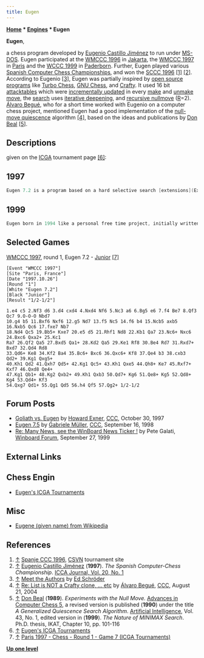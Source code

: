 ```yaml
---
title: Eugen
---
```

**[Home](Home "Home") * [Engines](Engines "Engines") * Eugen**

**Eugen**,

a chess program developed by [Eugenio Castillo Jiménez](Eugenio_Castillo_Jim%C3%A9nez "Eugenio Castillo Jiménez") to run under [MS-DOS](MS-DOS "MS-DOS"). Eugen participated at the [WMCCC 1996](WMCCC_1996 "WMCCC 1996") in [Jakarta](https://en.wikipedia.org/wiki/Jakarta), the [WMCCC 1997](WMCCC_1997 "WMCCC 1997") in [Paris](https://en.wikipedia.org/wiki/Paris) and the [WCCC 1999](WCCC_1999 "WCCC 1999") in [Paderborn](https://en.wikipedia.org/wiki/Paderborn). Further, Eugen played various [Spanish Computer Chess Championships](Spanish_Computer_Chess_Championship "Spanish Computer Chess Championship"), and won the [SCCC 1996](SCCC_1996 "SCCC 1996") <a id="cite-note-1" href="#cite-ref-1">[1]</a> <a id="cite-note-2" href="#cite-ref-2">[2]</a>.
According to Eugenio <a id="cite-note-3" href="#cite-ref-3">[3]</a>, Eugen was partially inspired by [open source programs](Category:Open_Source "Category:Open Source") like [Turbo Chess](Turbo_Chess "Turbo Chess"), [GNU Chess](GNU_Chess "GNU Chess"), and [Crafty](Crafty "Crafty"). It used 16 bit [attacktables](Attack_and_Defend_Maps "Attack and Defend Maps") which were [incrementally updated](Incremental_Updates "Incremental Updates") in every [make](Make_Move "Make Move") and [unmake move](Unmake_Move "Unmake Move"), the [search](Search "Search") uses [iterative deepening](Iterative_Deepening "Iterative Deepening"), and [recursive nullmove](Null_Move_Pruning "Null Move Pruning") ([R](Depth_Reduction_R "Depth Reduction R")=2). [Álvaro Begué](%C3%81lvaro_Begu%C3%A9 "Álvaro Begué"), who for a short time worked with Eugenio on a computer chess project, mentioned Eugen had a good implementation of the [null-move quiescence](Null_Move_Pruning#NMQS "Null Move Pruning") algorithm <a id="cite-note-4" href="#cite-ref-4">[4]</a>, based on the ideas and publications by [Don Beal](Don_Beal "Don Beal") <a id="cite-note-5" href="#cite-ref-5">[5]</a>.

## Descriptions

given on the [ICGA](ICGA "ICGA") tournament page <a id="cite-note-6" href="#cite-ref-6">[6]</a>:

## 1997

```C++
Eugen 7.2 is a program based on a hard selective search [extensions](Extensions "Extensions") algorithm, he don't makes conventional [alpha beta](Alpha-Beta "Alpha-Beta") pruning and he (in Spanish it's he) uses a special [null turn moves](Null_Move_Pruning#NMQS "Null Move Pruning") in [quiescence search](Quiescence_Search "Quiescence Search"). The program consist of about 40.000 [C](C "C") and [assembler](Assembly "Assembly") code lines. Node speed on a [Pentium](X86 "X86") 133Mhz is approximately 12.000 to 30.000 [nodes per second](Nodes_per_Second "Nodes per Second"). Chess programming is my hobby-job for about last 8 years. Currently [Spanish CCC](SCCC_1996 "SCCC 1996"). 

```

## 1999

```C++
Eugen born in 1994 like a personal free time project, initially written in [Pascal](Pascal "Pascal") and assembler, in 1995 it was changed to C language. Eugen is partially inspirated in freeware programs like [Turbo Chess](Turbo_Chess "Turbo Chess"), [Gnu](GNU_Chess "GNU Chess"), and [Crafty](Crafty "Crafty"). 

```

## Selected Games

[WMCCC 1997](WMCCC_1997 "WMCCC 1997"), round 1, Eugen 7.2 - [Junior](Junior "Junior") <a id="cite-note-7" href="#cite-ref-7">[7]</a>

```
[Event "WMCCC 1997"]
[Site "Paris, France"]
[Date "1997.10.26"]
[Round "1"]
[White "Eugen 7.2"]
[Black "Junior"]
[Result "1/2-1/2"]

1.e4 c5 2.Nf3 d6 3.d4 cxd4 4.Nxd4 Nf6 5.Nc3 a6 6.Bg5 e6 7.f4 Be7 8.Qf3 Qc7 9.O-O-O Nbd7 
10.g4 b5 11.Bxf6 Nxf6 12.g5 Nd7 13.f5 Nc5 14.f6 b4 15.Ncb5 axb5 16.Nxb5 Qc6 17.fxe7 Nb7 
18.Nd4 Qc5 19.Bb5+ Kxe7 20.e5 d5 21.Rhf1 Nd8 22.Kb1 Qa7 23.Nc6+ Nxc6 24.Bxc6 Qxa2+ 25.Kc1 
Ra7 26.Qf2 Qa5 27.Bxd5 Qa1+ 28.Kd2 Qa5 29.Ke1 Rf8 30.Be4 Rd7 31.Rxd7+ Bxd7 32.Qd4 Rd8 
33.Qd6+ Ke8 34.Kf2 Ba4 35.Bc6+ Bxc6 36.Qxc6+ Kf8 37.Qe4 b3 38.cxb3 Qd2+ 39.Kg1 Qxg5+ 
40.Kh1 Qd2 41.Qxh7 Qd5+ 42.Kg1 Qc5+ 43.Kh1 Qxe5 44.Qh8+ Ke7 45.Rxf7+ Kxf7 46.Qxd8 Qe4+ 
47.Kg1 Qb1+ 48.Kg2 Qxb2+ 49.Kh1 Qxb3 50.Qd7+ Kg6 51.Qe8+ Kg5 52.Qd8+ Kg4 53.Qd4+ Kf3 
54.Qxg7 Qd1+ 55.Qg1 Qd5 56.h4 Qf5 57.Qg2+ 1/2-1/2 

```

## Forum Posts

- [Goliath vs. Eugen](https://www.stmintz.com/ccc/index.php?id=11369) by [Howard Exner](index.php?title=Howard_Exner&action=edit&redlink=1 "Howard Exner (page does not exist)"), [CCC](CCC "CCC"), October 30, 1997
- [Eugen 7.5](https://www.stmintz.com/ccc/index.php?id=26806) by [Gabriele Müller](Gabriele_M%C3%BCller "Gabriele Müller"), [CCC](CCC "CCC"), September 16, 1998
- [Re: Many News, see the WinBoard News Ticker !](http://www.open-aurec.com/wbforum/viewtopic.php?t=30370#p115506) by Pete Galati, [Winboard Forum](Computer_Chess_Forums "Computer Chess Forums"), September 27, 1999

## External Links

## Chess Engin

- [Eugen's ICGA Tournaments](https://www.game-ai-forum.org/icga-tournaments/program.php?id=28)

## Misc

- [Eugene (given name) from Wikipedia](<https://en.wikipedia.org/wiki/Eugene_(given_name)>)

## References

1. <a id="cite-ref-1" href="#cite-note-1">↑</a> [Spanje CCC 1996](http://www.csvn.nl/index.php?option=com_content&view=article&id=209%3Aspanje-ccc-1996&catid=19%3Acomputer-computer&Itemid=48&lang=en), [CSVN](CSVN "CSVN") tournament site
1. <a id="cite-ref-2" href="#cite-note-2">↑</a> [Eugenio Castillo Jiménez](Eugenio_Castillo_Jim%C3%A9nez "Eugenio Castillo Jiménez") (**1997**). *The Spanish Computer-Chess Championship*. [ICCA Journal, Vol. 20, No. 1](ICGA_Journal#20_1 "ICGA Journal")
1. <a id="cite-ref-3" href="#cite-note-3">↑</a> [Meet the Authors](http://www.rebel.nl/authors.htm) by [Ed Schröder](Ed_Schroder "Ed Schroder")
1. <a id="cite-ref-4" href="#cite-note-4">↑</a> [Re: List is NOT a Crafty clone, ... etc](https://www.stmintz.com/ccc/index.php?id=383312) by [Álvaro Begué](%C3%81lvaro_Begu%C3%A9 "Álvaro Begué"), [CCC](CCC "CCC"), August 21, 2004
1. <a id="cite-ref-5" href="#cite-note-5">↑</a> [Don Beal](Don_Beal "Don Beal") (**1989**). *Experiments with the Null Move.* [Advances in Computer Chess 5](Advances_in_Computer_Chess_5 "Advances in Computer Chess 5"), a revised version is published (**1990**) under the title *A Generalized Quiescence Search Algorithm*. [Artificial Intelligence](https://en.wikipedia.org/wiki/Artificial_Intelligence_%28journal%29), Vol. 43, No. 1, edited version in (**1999**). *The Nature of MINIMAX Search*. Ph.D. thesis, IKAT, Chapter 10, pp. 101-116
1. <a id="cite-ref-6" href="#cite-note-6">↑</a> [Eugen's ICGA Tournaments](https://www.game-ai-forum.org/icga-tournaments/program.php?id=28)
1. <a id="cite-ref-7" href="#cite-note-7">↑</a> [Paris 1997 - Chess - Round 1 - Game 7 (ICGA Tournaments)](https://www.game-ai-forum.org/icga-tournaments/round.php?tournament=5&round=1&id=7)

**[Up one level](Engines "Engines")**

